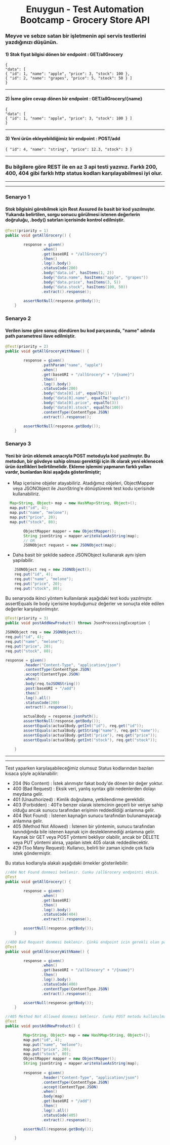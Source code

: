<h1 align="center"> Enuygun - Test Automation Bootcamp - Grocery Store API  </h1>

### Meyve ve sebze satan bir işletmenin api servis testlerini yazdığınızı düşünün.

#### 1) Stok fiyat bilgisi dönen bir endpoint : GET/allGrocery

```
{
"data": [
{ "id": 1, "name": "apple", "price": 3, "stock": 100 },
{ "id": 2, "name": "grapes", "price": 5, "stock": 50 } ]
}
```

---

#### 2) İsme göre cevap dönen bir endpoint : GET/allGrocery/{name}

```
{
"data": [
{ "id": 1, "name": "apple", "price": 3, "stock": 100 } ]
}
```

---

#### 3) Yeni ürün ekleyebildiğimiz bir endpoint : POST/add

```
{ "id": 4, "name": "string", "price": 12.3, "stock": 3 }
```

---

### Bu bilgilere göre REST ile en az 3 api testi yazınız. Farklı 200, 400, 404 gibi farklı http status kodları karşılayabilmesi iyi olur.

----
----

### Senaryo 1
#### Stok bilgisini görebilmek için Rest Assured ile basit bir kod yazılmıştır. Yukarıda belirtilen, sorgu sonucu görülmesi istenen değerlerin doğruluğu, .body() satırları içerisinde kontrol edilmiştir.
#### 

```java
@Test(priority = 1)
public void getAllGrocery() {

        response = given()
                .when()
                .get(baseURI + "/allGrocery")
                .then()
                .log().body()
                .statusCode(200)
                .body("data.id", hasItems(1, 2))
                .body("data.name", hasItems("apple", "grapes"))
                .body("data.price", hasItems(3, 5))
                .body("data.stock", hasItems(100, 50))
                .extract().response();

        assertNotNull(response.getBody());
    }
```
### Senaryo 2
#### Verilen isme göre sonuç döndüren bu kod parçasında, "name" adında path parametresi ilave edilmiştir.  
```java
@Test(priority = 2)
public void getAllGroceryWithName() {

        response = given()
                .pathParam("name", "apple")
                .when()
                .get(baseURI + "/allGrocery" + "/{name}")
                .then()
                .log().body()
                .statusCode(200)
                .body("data[0].id", equalTo(1))
                .body("data[0].name", equalTo("apple"))
                .body("data[0].price", equalTo(3))
                .body("data[0].stock", equalTo(100))
                .contentType(ContentType.JSON)
                .extract().response();

        assertNotNull(response.getBody());
    }
```

### Senaryo 3
#### Yeni bir ürün eklemek amacıyla POST metoduyla kod yazılmıştır. Bu metodun, bir gövdeye sahip olması gerektiği için ilk olarak yeni eklenecek ürün özellikleri belirtilmelidir. Ekleme işlemini yapmanın farklı yolları vardır, bunlardan ikisi aşağıda gösterilmiştir;

* Map içerisine objeler atayabiliriz. Atadığımız objeleri, ObjectMapper veya JSONObject ile JsonString'e dönüştürerek test kodu içerisinde kullanabiliriz.
  
```java
  Map<String, Object> map = new HashMap<String, Object>();
  map.put("id", 4);
  map.put("name", "melone");
  map.put("price", 20);
  map.put("stock", 80);

        ObjectMapper mapper = new ObjectMapper();
        String jsonString = mapper.writeValueAsString(map);
        // OR
        JSONObject request = new JSONObject(map);
```
* Daha basit bir şekilde sadece JSONObject kullanarak aynı işlem yapılabilir.
```java
    JSONObject req = new JSONObject();
    req.put("id", 4);
    req.put("name", "melone");
    req.put("price", 20);
    req.put("stock", 80);
```
Bu senaryoda ikinci yöntem kullanılarak aşağıdaki test kodu yazılmıştır. assertEquals ile body içerisine koyduğumuz değerler ve sonuçta elde edilen değerler karşılaştırılmıştır.
```java
@Test(priority = 3)
public void postAddNewProduct() throws JsonProcessingException {
    
JSONObject req = new JSONObject();
req.put("id", 4);
req.put("name", "melone");
req.put("price", 20);
req.put("stock", 80);

response = given()
        .header("Content-Type", "application/json")
        .contentType(ContentType.JSON)
        .accept(ContentType.JSON)
        .when()
        .body(req.toJSONString())
        .post(baseURI + "/add")
        .then()
        .log().all()
        .statusCode(200)
        .extract().response();

        actualBody = response.jsonPath();
        assertNotNull(response.getBody());
        assertEquals(actualBody.getInt("id"), req.get("id"));
        assertEquals(actualBody.getString("name"), req.get("name"));
        assertEquals(actualBody.getInt("price"), req.get("price"));
        assertEquals(actualBody.getInt("stock"), req.get("stock"));

    }
``` 
----
----
Test yaparken karşılaşabileceğimiz olumsuz Status kodlarından bazıları kısaca şöyle açıklanabilir:

* 204 (No Content)  : İstek alınmıştır fakat body'de dönen bir değer yoktur.
* 400 (Bad Request) : Eksik veri, yanlış syntax gibi nedenlerden dolayı meydana gelir.
* 401 (Unauthorized) : Kimlik doğrulama, yetkilendirme gereklidir.
* 403 (Forbidden) : 401'e benzer olarak istemcinin geçerli bir veriye sahip olduğu ancak sunucu tarafından erişimin reddedildiği anlamına gelir.
* 404 (Not Found) : İstenen kaynağın sunucu tarafından bulunamayacağı anlamına gelir.
* 405 (Method Not Allowed) : İstenen bir yöntemin, sunucu tarafından tanındığında bile istenen kaynak için desteklenmediği anlamına gelir. Kaynak bir GET veya POST yöntemi bekliyor olabilir, ancak bir DELETE veya PUT yöntemi alırsa, yapılan istek 405 olarak reddedilecektir.
* 429 (Too Many Request): Kullanıcı, belirli bir zaman içinde çok fazla istek göndermiştir.

Bu status kodlarıyla alakalı aşağıdaki örnekler gösterilebilir:

```java
//404 Not Found donmesi beklenir. Cunku /allGrocery endpointi eksik.
@Test
public void getAllGrocery() {

        response = given()
                .when()
                .get(baseURI)
                .then()
                .log().body()
                .statusCode(404)
                .extract().response();

        assertNull(response.getBody());
    }
```
```java
//400 Bad Request donmesi beklenir. Çünkü endpoint icin gerekli olan path parametresi verilmedi.
@Test
public void getAllGroceryWithName() {

        response = given()
                .when()
                .get(baseURI + "/allGrocery" + "/{name}")
                .then()
                .log().body()
                .statusCode(400)
                .contentType(ContentType.JSON)
                .extract().response();

        assertNull(response.getBody());
    }
```
```java  
//405 Method Not Allowed donmesi beklenir. Cunku POST metodu kullanılması gerekirken, GET metodu kullanıldı. 
@Test
public void postAddNewProduct() {

        Map<String, Object> map = new HashMap<String, Object>();
        map.put("id", 4);
        map.put("name", "melone");
        map.put("price", 20);
        map.put("stock", 80);
        ObjectMapper mapper = new ObjectMapper();
        String jsonString = mapper.writeValueAsString(map);
        
        response = given()
                .header("Content-Type", "application/json")
                .contentType(ContentType.JSON)
                .accept(ContentType.JSON)
                .when()
                .body(map)
                .get(baseURI + "/add")
                .then()
                .log().all()
                .statusCode(405)
                .extract().response();

        assertNull(response.getBody());

    }

